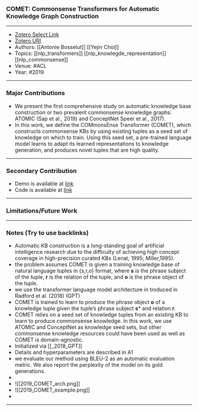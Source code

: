 ### COMET: Commonsense Transformers  for Automatic Knowledge Graph Construction
---
- [Zotero Select Link](zotero://select/groups/2480461/items/8TKQMQYW)
- [Zotero URI](https://www.zotero.org/groups/2480461/items/8TKQMQYW)
- Authors: [[Antonie Bosselut]] [[Yejin Choi]] 
- Topics: [[nlp_transformers]] [[nlp_knowlegde_representation]] [[nlp_commonsense]]
- Venue: #ACL 
- Year: #2019
---
### Major Contributions
- We present the first comprehensive study on automatic knowledge base construction or two prevalent commonsense knowledge graphs: ATOMIC (Sap et al., 2019) and ConceptNet  Speer et al., 2017).
- In this work, we define the COMmonsEnse Transformer (COMET), which constructs commonsense KBs by using existing tuples as a seed set of knowledge on which to train. Using this seed set, a pre-trained language model learns to adapt its learned representations to knowledge generation, and produces novel tuples that are high quality.
---
### Secondary Contribution
- Demo is available at [link](https://mosaickg.apps.allenai.org/)
- Code is available at [link](https://github.com/atcbosselut/comet-commonsense)
---
### Limitations/Future Work
---
### Notes (Try to use backlinks)
- Automatic KB construction is a long-standing goal of artificial intelligence research due to the difficulty of achieving high concept coverage in high-precision curated KBs (Lenat, 1995; Miller,1995).
- the problem assumes COMET is given a training knowledge base of natural language tuples in {s,r,o} format, where **s** is the phrase subject of the tuple, **r** is the relation of the tuple, and **o** is the phrase object of the tuple.
- we use the transformer language model architecture in troduced in Radford et al. (2018) (GPT)
- COMET is trained to learn to produce the phrase object **o** of a knowledge tuple given the tuple’s phrase subject **s*** and relation **r**.
- COMET relies on a seed set of knowledge tuples from an existing KB to learn to produce commonsense knowledge. In this work, we use ATOMIC and ConceptNet as knowledge seed sets, but other commonsense knowledge resources could have been used as well as COMET is domain-agnostic.
- Initialized via [[_2018_GPT]]
- Details and hyperparameters are described in A1
- we evaluate our method using BLEU-2 as an automatic evaluation metric. We also report the perplexity of the model on its gold generations.
- 
- ![[2019_COMET_arch.png]]
- ![[2019_COMET_example.png]]
- 
---

